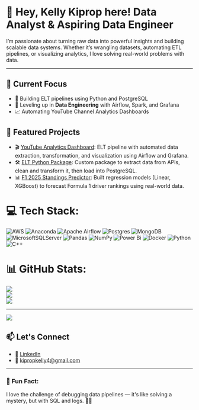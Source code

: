 # 👋 Hey, Kelly Kiprop here! Data Analyst & Aspiring Data Engineer

I’m passionate about turning raw data into powerful insights and building scalable data systems. Whether it’s wrangling datasets, automating ETL pipelines, or visualizing analytics, I love solving real-world problems with data.

---

## 🚀 Current Focus
- 🔄 Building ELT pipelines using Python and PostgreSQL
- 🧠 Leveling up in **Data Engineering** with Airflow, Spark, and Grafana
- 📈 Automating YouTube Channel Analytics Dashboards



## 📂 Featured Projects
- 🎬 [YouTube Analytics Dashboard](#): ELT pipeline with automated data extraction, transformation, and visualization using Airflow and Grafana.
- 🛠️ [ELT Python Package](#): Custom package to extract data from APIs, clean and transform it, then load into PostgreSQL.
- 📊 [F1 2025 Standings Predictor](#): Built regression models (Linear, XGBoost) to forecast Formula 1 driver rankings using real-world data.


# 💻 Tech Stack:
![AWS](https://img.shields.io/badge/AWS-%23FF9900.svg?style=plastic&logo=amazon-aws&logoColor=white) ![Anaconda](https://img.shields.io/badge/Anaconda-%2344A833.svg?style=plastic&logo=anaconda&logoColor=white) ![Apache Airflow](https://img.shields.io/badge/Apache%20Airflow-017CEE?style=plastic&logo=Apache%20Airflow&logoColor=white) ![Postgres](https://img.shields.io/badge/postgres-%23316192.svg?style=plastic&logo=postgresql&logoColor=white) ![MongoDB](https://img.shields.io/badge/MongoDB-%234ea94b.svg?style=plastic&logo=mongodb&logoColor=white) ![MicrosoftSQLServer](https://img.shields.io/badge/Microsoft%20SQL%20Server-CC2927?style=plastic&logo=microsoft%20sql%20server&logoColor=white) ![Pandas](https://img.shields.io/badge/pandas-%23150458.svg?style=plastic&logo=pandas&logoColor=white) ![NumPy](https://img.shields.io/badge/numpy-%23013243.svg?style=plastic&logo=numpy&logoColor=white) ![Power Bi](https://img.shields.io/badge/power_bi-F2C811?style=plastic&logo=powerbi&logoColor=black) ![Docker](https://img.shields.io/badge/docker-%230db7ed.svg?style=plastic&logo=docker&logoColor=white) ![Python](https://img.shields.io/badge/python-3670A0?style=plastic&logo=python&logoColor=ffdd54) ![C++](https://img.shields.io/badge/c++-%2300599C.svg?style=plastic&logo=c%2B%2B&logoColor=white)
# 📊 GitHub Stats:
![](https://github-readme-stats.vercel.app/api?username=KellyKiprop&theme=dark&hide_border=false&include_all_commits=false&count_private=false)<br/>
![](https://nirzak-streak-stats.vercel.app/?user=KellyKiprop&theme=dark&hide_border=false)<br/>
![](https://github-readme-stats.vercel.app/api/top-langs/?username=KellyKiprop&theme=dark&hide_border=false&include_all_commits=false&count_private=false&layout=compact)

---
[![](https://visitcount.itsvg.in/api?id=KellyKiprop&icon=0&color=0)](https://visitcount.itsvg.in)

<!-- Proudly created with GPRM ( https://gprm.itsvg.in ) -->

## 📫 Let's Connect
- 💼 [LinkedIn](https://www.linkedin.com/in/kelly-kiprop-389801218/)
- 📧 kipropkelly4@gmail.com

---

### 📌 Fun Fact:
I love the challenge of debugging data pipelines — it's like solving a mystery, but with SQL and logs. 🕵️‍♂️
